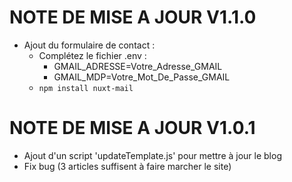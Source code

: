 # NOTE DE MISE A JOUR V1.1.0

- Ajout du formulaire de contact :
    - Complétez le fichier .env :
        - GMAIL_ADRESSE=Votre_Adresse_GMAIL
        - GMAIL_MDP=Votre_Mot_De_Passe_GMAIL 
    - ```npm install nuxt-mail```


# NOTE DE MISE A JOUR V1.0.1

- Ajout d'un script 'updateTemplate.js' pour mettre à jour le blog 
- Fix bug (3 articles suffisent à faire marcher le site)